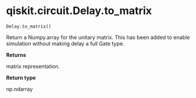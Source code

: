 # qiskit.circuit.Delay.to\_matrix

`Delay.to_matrix()`

Return a Numpy.array for the unitary matrix. This has been added to enable simulation without making delay a full Gate type.

**Returns**

matrix representation.

**Return type**

np.ndarray
